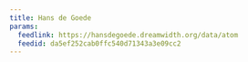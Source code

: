```yaml
---
title: Hans de Goede
params:
  feedlink: https://hansdegoede.dreamwidth.org/data/atom
  feedid: da5ef252cab0ffc540d71343a3e09cc2
---
```

